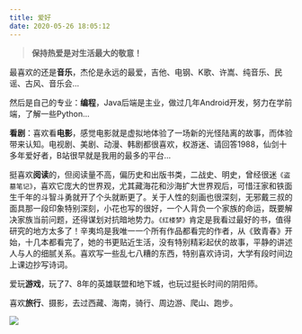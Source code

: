 ```yaml
---
title: 爱好
date: 2020-05-26 18:05:12
---
```


> **保持热爱是对生活最大的敬意！**

最喜欢的还是**音乐**，杰伦是永远的最爱，吉他、电钢、K歌、许嵩、纯音乐、民谣、古风、音乐会...

然后是自己的专业：**编程**，Java后端是主业，做过几年Android开发，努力在学前端，了解一些Python...

**看剧**：喜欢看**电影**，感觉电影就是虚拟地体验了一场新的光怪陆离的故事，而体验带来认知。电视剧、美剧、动漫、韩剧都很喜欢，权游迷、请回答1988，仙剑十多年爱好者，B站很早就是我用的最多的平台...

挺喜欢**阅读**的，但阅读量不高，偏历史和出版书类，二战史、明史，曾经很迷`《盗墓笔记》`，喜欢它庞大的世界观，尤其藏海花和沙海扩大世界观后，可惜汪家和铁面生千年的斗智斗勇就开了个头就断更了。关于人性的刻画也很深刻，无邪戴三叔的面具那一段印象特别深刻，小花也写的很好，一个人背负一个家族的命运，既要解决家族当前问题，还得谋划对抗暗地势力。`《红楼梦》`肯定是我看过最好的书，值得研究的地方太多了！辛夷坞是我唯一一个所有作品都看完的作者，从《致青春》开始，十几本都看完了，她的书更贴近生活，没有特别精彩起伏的故事，平静的讲述人与人的细腻关系。喜欢写一些乱七八糟的东西，特别喜欢诗词，大学有段时间边上课边抄写诗词。

爱玩**游戏**，玩了7、8年的英雄联盟和地下城，也玩过挺长时间的阴阳师。

喜欢**旅行**、摄影，去过西藏、海南，骑行、周边游、爬山、跑步。

![](/images/IMG_3228.jpg)
